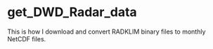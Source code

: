 # get_DWD_Radar_data

This is how I download and convert RADKLIM binary files to monthly NetCDF files.